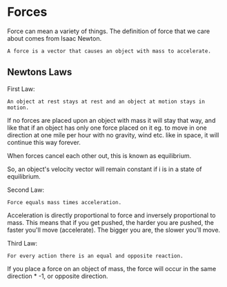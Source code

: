 # Forces

Force can mean a variety of things. The definition of force that we care about comes from Isaac Newton.

```
A force is a vector that causes an object with mass to accelerate.
```

## Newtons Laws

First Law:
```
An object at rest stays at rest and an object at motion stays in motion.
```

If no forces are placed upon an object with mass it will stay that way, and like that if an object has only one force placed on it eg. to move in one direction at one mile per hour with no gravity, wind etc. like in space, it will continue this way forever.

When forces cancel each other out, this is known as equilibrium.

So, an object's velocity vector will remain constant if i is in a state of equilibrium.

Second Law:
```
Force equals mass times acceleration.
```
Acceleration is directly proportional to force and inversely proportional to mass. This means that if you get pushed, the harder you are pushed, the faster you'll move (accelerate). The bigger you are, the slower you'll move.

Third Law:
```
For every action there is an equal and opposite reaction.
```
If you place a force on an object of mass, the force will occur in the same direction * -1, or opposite direction.